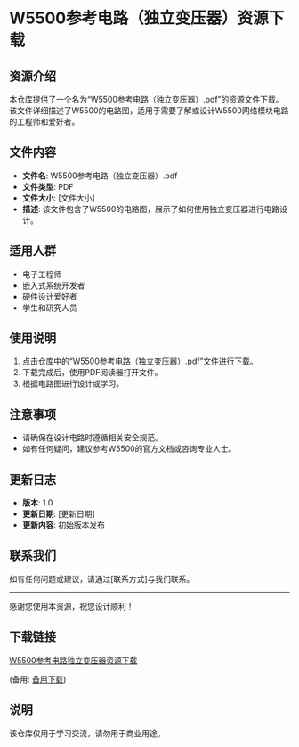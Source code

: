 # W5500参考电路（独立变压器）资源下载

## 资源介绍

本仓库提供了一个名为“W5500参考电路（独立变压器）.pdf”的资源文件下载。该文件详细描述了W5500的电路图，适用于需要了解或设计W5500网络模块电路的工程师和爱好者。

## 文件内容

- **文件名**: W5500参考电路（独立变压器）.pdf
- **文件类型**: PDF
- **文件大小**: [文件大小]
- **描述**: 该文件包含了W5500的电路图，展示了如何使用独立变压器进行电路设计。

## 适用人群

- 电子工程师
- 嵌入式系统开发者
- 硬件设计爱好者
- 学生和研究人员

## 使用说明

1. 点击仓库中的“W5500参考电路（独立变压器）.pdf”文件进行下载。
2. 下载完成后，使用PDF阅读器打开文件。
3. 根据电路图进行设计或学习。

## 注意事项

- 请确保在设计电路时遵循相关安全规范。
- 如有任何疑问，建议参考W5500的官方文档或咨询专业人士。

## 更新日志

- **版本**: 1.0
- **更新日期**: [更新日期]
- **更新内容**: 初始版本发布

## 联系我们

如有任何问题或建议，请通过[联系方式]与我们联系。

---

感谢您使用本资源，祝您设计顺利！

## 下载链接
[W5500参考电路独立变压器资源下载](https://pan.quark.cn/s/c452315ae38b) 

(备用: [备用下载](https://pan.baidu.com/s/1i6gFzO7yJ8oVde7Y7rOX-g?pwd=1234))

## 说明

该仓库仅用于学习交流，请勿用于商业用途。
